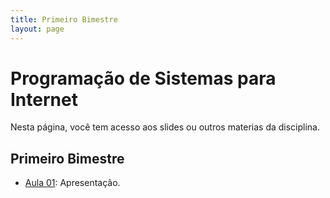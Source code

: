 ```yaml
---
title: Primeiro Bimestre
layout: page
---
```


# Programação de Sistemas para Internet

Nesta página, você tem acesso aos slides ou outros materias da disciplina.

## Primeiro Bimestre

- [Aula 01](../slides/00_apresentacao/00_apresentacao.pdf): Apresentação.